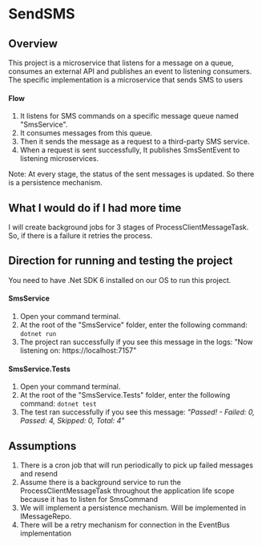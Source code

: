 # SendSMS
## Overview
This project is a microservice that listens for a message on a queue, consumes an external API and publishes an event to listening consumers.
The specific implementation is a microservice that sends SMS to users

#### Flow
1. It listens for SMS commands on a specific message queue named "SmsService". 
2. It consumes messages from this queue.
3. Then it sends the message as a request to a third-party SMS service.
4. When a request is sent successfully, It publishes SmsSentEvent to listening microservices.

Note: At every stage, the status of the sent messages is updated. So there is a persistence mechanism.

## What I would do if I had more time
I will create background jobs for 3 stages of ProcessClientMessageTask. So, if there is a failure it retries the process.

## Direction for running and testing the project
You need to have .Net SDK 6 installed on our OS to run this project.
#### SmsService
1. Open your command terminal.
2. At the root of the "SmsService" folder, enter the following command: `dotnet run`
3. The project ran successfully if you see this message in the logs: "Now listening on: https://localhost:7157"
#### SmsService.Tests
1. Open your command terminal.
2. At the root of the "SmsService.Tests" folder, enter the following command: `dotnet test`
3. The test ran successfully if you see this message: *"Passed!  - Failed:     0, Passed:     4, Skipped:     0, Total:     4"*

## Assumptions
1. There is a cron job that will run periodically to pick up failed messages and resend
2. Assume there is a background service to run the ProcessClientMessageTask throughout the application life scope because it has to listen for SmsCommand 
3. We will implement a persistence mechanism. Will be implemented in IMessageRepo.
4. There will be a retry mechanism for connection in the EventBus implementation
